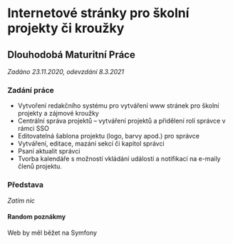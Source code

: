# Internetové stránky pro školní projekty či kroužky
## Dlouhodobá Maturitní Práce

*Zadáno 23.11.2020, odevzdání 8.3.2021*

### Zadání práce

* Vytvoření redakčního systému pro vytváření www stránek pro školní projekty a zájmové kroužky 
* Centrální správa projektů – vytváření projektů a přidělení rolí správce v rámci SSO 
* Editovatelná šablona projektu (logo, barvy apod.) pro správce 
* Vytváření, editace, mazání sekcí či kapitol správci 
* Psaní aktualit správci 
* Tvorba kalendáře s možností vkládání událostí a notifikací na e-maily členů projektu.

### Představa

*Zatím nic*

#### Random poznákmy

Web by měl běžet na Symfony